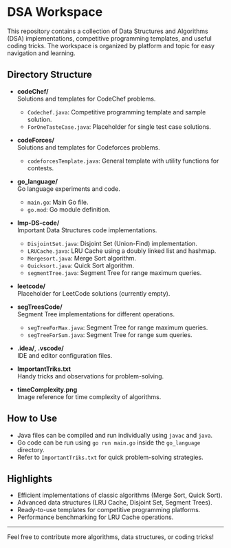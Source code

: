 # DSA Workspace

This repository contains a collection of Data Structures and Algorithms (DSA) implementations, competitive programming templates, and useful coding tricks. The workspace is organized by platform and topic for easy navigation and learning.

## Directory Structure

- **codeChef/**  
  Solutions and templates for CodeChef problems.
  - `Codechef.java`: Competitive programming template and sample solution.
  - `ForOneTasteCase.java`: Placeholder for single test case solutions.

- **codeForces/**  
  Solutions and templates for Codeforces problems.
  - `codeforcesTemplate.java`: General template with utility functions for contests.

- **go_language/**  
  Go language experiments and code.
  - `main.go`: Main Go file.
  - `go.mod`: Go module definition.

- **Imp-DS-code/**  
  Important Data Structures code implementations.
  - `DisjointSet.java`: Disjoint Set (Union-Find) implementation.
  - `LRUCache.java`: LRU Cache using a doubly linked list and hashmap.
  - `Mergesort.java`: Merge Sort algorithm.
  - `Quicksort.java`: Quick Sort algorithm.
  - `segmentTree.java`: Segment Tree for range maximum queries.

- **leetcode/**  
  Placeholder for LeetCode solutions (currently empty).

- **segTreesCode/**  
  Segment Tree implementations for different operations.
  - `segTreeForMax.java`: Segment Tree for range maximum queries.
  - `segTreeForSum.java`: Segment Tree for range sum queries.

- **.idea/**, **.vscode/**  
  IDE and editor configuration files.

- **ImportantTriks.txt**  
  Handy tricks and observations for problem-solving.

- **timeComplexity.png**  
  Image reference for time complexity of algorithms.

## How to Use

- Java files can be compiled and run individually using `javac` and `java`.
- Go code can be run using `go run main.go` inside the `go_language` directory.
- Refer to `ImportantTriks.txt` for quick problem-solving strategies.

## Highlights

- Efficient implementations of classic algorithms (Merge Sort, Quick Sort).
- Advanced data structures (LRU Cache, Disjoint Set, Segment Trees).
- Ready-to-use templates for competitive programming platforms.
- Performance benchmarking for LRU Cache operations.

---

Feel free to contribute more algorithms, data structures, or coding tricks!